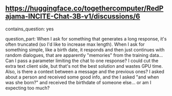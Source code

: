## https://huggingface.co/togethercomputer/RedPajama-INCITE-Chat-3B-v1/discussions/6

contains_question: yes

question_part:
When I ask for something that generates a long response, it's often truncated (so I'd like to increase max length). When I ask for something simple, like a birth date, it responds and then just continues with random dialogues, that are apparently "memories" from the training data...
Can I pass a parameter limiting the chat to one response? I could cut the extra text client side, but that's not the best solution and wastes GPU time. Also, is there a context between a message and the previous ones? I asked about a person and received some good info, and the I asked "and when was she born?" and received the birthdate of someone else... or am I expecting too much?